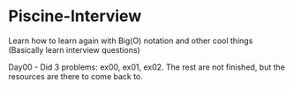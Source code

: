 # Piscine-Interview
Learn how to learn again with Big(O) notation and other cool things (Basically learn interview questions)

Day00 - Did 3 problems: ex00, ex01, ex02. The rest are not finished, but the resources are there to come back to.
